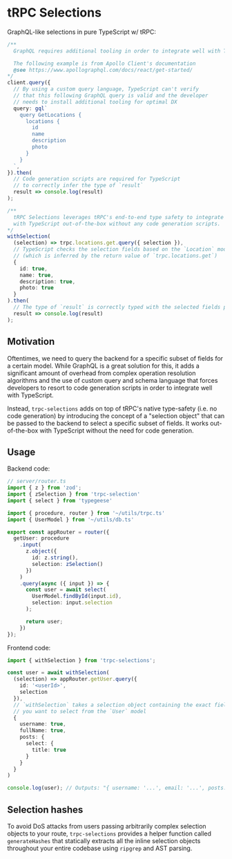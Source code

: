 # tRPC Selections

GraphQL-like selections in pure TypeScript w/ tRPC:

```typescript
/**
  GraphQL requires additional tooling in order to integrate well with TypeScript.

  The following example is from Apollo Client's documentation
  @see https://www.apollographql.com/docs/react/get-started/
*/
client.query({
  // By using a custom query language, TypeScript can't verify
  // that this following GraphQL query is valid and the developer
  // needs to install additional tooling for optimal DX
  query: gql`
    query GetLocations {
      locations {
        id
        name
        description
        photo
      }
    }
  `,
}).then(
  // Code generation scripts are required for TypeScript
  // to correctly infer the type of `result`
  result => console.log(result)
);

/**
  tRPC Selections leverages tRPC's end-to-end type safety to integrate well
  with TypeScript out-of-the-box without any code generation scripts.
*/
withSelection(
  (selection) => trpc.locations.get.query({ selection }),
  // TypeScript checks the selection fields based on the `Location` model
  // (which is inferred by the return value of `trpc.locations.get`)
  {
    id: true,
    name: true,
    description: true,
    photo: true
  }
).then(
  // The type of `result` is correctly typed with the selected fields passed in the above selections object
  result => console.log(result)
);
```

## Motivation

Oftentimes, we need to query the backend for a specific subset of fields for a certain model. While GraphQL is a great solution for this, it adds a significant amount of overhead from complex operation resolution algorithms and the use of custom query and schema language that forces developers to resort to code generation scripts in order to integrate well with TypeScript.

Instead, `trpc-selections` adds on top of tRPC's native type-safety (i.e. no code generation) by introducing the concept of a "selection object" that can be passed to the backend to select a specific subset of fields. It works out-of-the-box with TypeScript without the need for code generation.

## Usage

Backend code:

```typescript
// server/router.ts
import { z } from 'zod';
import { zSelection } from 'trpc-selection'
import { select } from 'typegeese'

import { procedure, router } from '~/utils/trpc.ts'
import { UserModel } from '~/utils/db.ts'

export const appRouter = router({
  getUser: procedure
    .input(
      z.object({
        id: z.string(),
        selection: zSelection()
      })
    )
    .query(async ({ input }) => {
      const user = await select(
        UserModel.findById(input.id),
        selection: input.selection
      );

      return user;
    })
});
```

Frontend code:
```typescript
import { withSelection } from 'trpc-selections';

const user = await withSelection(
  (selection) => appRouter.getUser.query({
    id: '<userId>',
    selection
  }),
  // `withSelection` takes a selection object containing the exact fields
  // you want to select from the `User` model
  {
    username: true,
    fullName: true,
    posts: {
      select: {
        title: true
      }
    }
  }
)

console.log(user); // Outputs: "{ username: '...', email: '...', posts: [{ title: '...' }, ...] }"
```

## Selection hashes

To avoid DoS attacks from users passing arbitrarily complex selection objects to your route, `trpc-selections` provides a helper function called `generateHashes` that statically extracts all the inline selection objects throughout your entire codebase using `ripgrep` and AST parsing.


